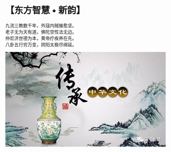 # 【东方智慧 • 新韵】

九流三教数千年，外冦内贼摧愈坚。    
老子无为天有道，佛陀空性法无边。    
仲尼济世德为本，黄帝疗疾养在先。    
八卦五行穷万变，阴阳太极尽绵延。

![](18.jpg)